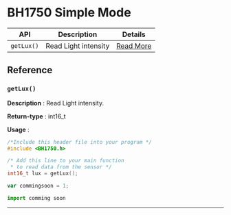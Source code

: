 # BH1750 Simple Mode 

| **API** | **Description** | **Details** |
| ------ | ------ | ------ |
| `getLux()`| Read Light intensity | [Read More](#getlux) |


## Reference 

### `getLux()` 

**Description** : Read Light intensity.

**Return-type** : int16_t

**Usage** :
<!--DOCUSAURUS_CODE_TABS-->
<!--C-->
```c
/*Include this header file into your program */
#include <BH1750.h>

/* Add this line to your main function 
 * to read data from the sensor */
int16_t lux = getLux();

```
<!--JavaScript-->
```js
var commingsoon = 1;
```

<!--Python-->
```py
import comming soon 
```
<!--END_DOCUSAURUS_CODE_TABS--> 

---